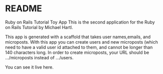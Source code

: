 # README

Ruby on Rails Tutorial
Toy App
This is the second application for the Ruby on Rails Tutorial by Michael Hartl.

This app is generated with a scaffold that takes user names,emails, and microposts. With this app you  can create users and new microposts (which need to have a valid user id attached to them, and cannot be longer than 140 characters long. In order to create microposts, your URL should be .../microposts instead of .../users.

You can see it live here.